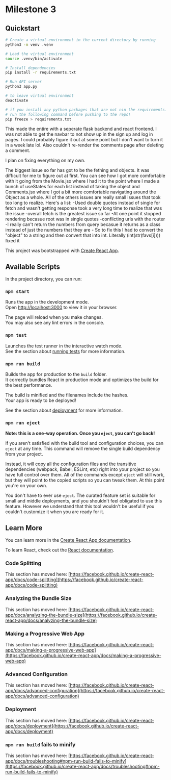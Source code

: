 # Milestone 3

## Quickstart

```bash
# Create a virtual environment in the current directory by running
python3 -m venv .venv

# Load the virtual environment
source .venv/bin/activate

# Install dependencies
pip install -r requirements.txt

# Run API server
python3 app.py

# to leave virtual environment
deactivate

# if you install any python packages that are not nin the requirements.txt file
# run the following command before pushing to the repo!
pip freeze > requirements.txt
```

This made the entire with a seperate flask backend and react frontend. I was not able to get the navbar to not show up in the sign up and log in pages. I could probably figure it out at some point but I don't want to turn it in a week late lol. Also couldn't re-render the comments page after deleting a comment.

I plan on fixing everything on my own.

The biggest issue so far has got to be the fething and objects. It was difficult for me to figure out at first. You can see how I got more comfortable with it going from the Movie.jsx where I had it to the point where I made a bunch of useStates for each list instead of taking the object and Comments.jsx where I got a bit more comfortable navigating around the Object as a whole.
All of the others issues are really small issues that took too long to realize.
Here's a list:
-Used double quotes instead of single for fetch and wasn't getting response took a very long time to realize that was the issue
-overall fetch is the greatest issue so far
-At one point it stopped rendering becasue root was in single quotes
-conflicting urls with the router
-I really can't return the numbers from query becasue it returns as a class instead of just the numbers that they are - So to fix this I had to convert the "object" to a string and then convert that into int. Literally (int(str(favs[i]))) fixed it

This project was bootstrapped with [Create React App](https://github.com/facebook/create-react-app).

## Available Scripts

In the project directory, you can run:

### `npm start`

Runs the app in the development mode.\
Open [http://localhost:3000](http://localhost:3000) to view it in your browser.

The page will reload when you make changes.\
You may also see any lint errors in the console.

### `npm test`

Launches the test runner in the interactive watch mode.\
See the section about [running tests](https://facebook.github.io/create-react-app/docs/running-tests) for more information.

### `npm run build`

Builds the app for production to the `build` folder.\
It correctly bundles React in production mode and optimizes the build for the best performance.

The build is minified and the filenames include the hashes.\
Your app is ready to be deployed!

See the section about [deployment](https://facebook.github.io/create-react-app/docs/deployment) for more information.

### `npm run eject`

**Note: this is a one-way operation. Once you `eject`, you can't go back!**

If you aren't satisfied with the build tool and configuration choices, you can `eject` at any time. This command will remove the single build dependency from your project.

Instead, it will copy all the configuration files and the transitive dependencies (webpack, Babel, ESLint, etc) right into your project so you have full control over them. All of the commands except `eject` will still work, but they will point to the copied scripts so you can tweak them. At this point you're on your own.

You don't have to ever use `eject`. The curated feature set is suitable for small and middle deployments, and you shouldn't feel obligated to use this feature. However we understand that this tool wouldn't be useful if you couldn't customize it when you are ready for it.

## Learn More

You can learn more in the [Create React App documentation](https://facebook.github.io/create-react-app/docs/getting-started).

To learn React, check out the [React documentation](https://reactjs.org/).

### Code Splitting

This section has moved here: [https://facebook.github.io/create-react-app/docs/code-splitting](https://facebook.github.io/create-react-app/docs/code-splitting)

### Analyzing the Bundle Size

This section has moved here: [https://facebook.github.io/create-react-app/docs/analyzing-the-bundle-size](https://facebook.github.io/create-react-app/docs/analyzing-the-bundle-size)

### Making a Progressive Web App

This section has moved here: [https://facebook.github.io/create-react-app/docs/making-a-progressive-web-app](https://facebook.github.io/create-react-app/docs/making-a-progressive-web-app)

### Advanced Configuration

This section has moved here: [https://facebook.github.io/create-react-app/docs/advanced-configuration](https://facebook.github.io/create-react-app/docs/advanced-configuration)

### Deployment

This section has moved here: [https://facebook.github.io/create-react-app/docs/deployment](https://facebook.github.io/create-react-app/docs/deployment)

### `npm run build` fails to minify

This section has moved here: [https://facebook.github.io/create-react-app/docs/troubleshooting#npm-run-build-fails-to-minify](https://facebook.github.io/create-react-app/docs/troubleshooting#npm-run-build-fails-to-minify)
